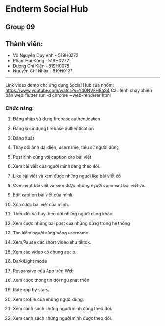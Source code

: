 # Endterm Social Hub

## Group 09

## Thành viên:

- Võ Nguyễn Duy Anh - 519H0272
- Phạm Hải Đăng - 519H0277
- Dương Chí Kiện - 519H0075
- Nguyễn Chí Nhân - 519H0127

---
Link video demo cho ứng dụng Social Hub của nhóm: https://www.youtube.com/watch?v=Y40NVPH8aS4
Câu lệnh chạy phiên bản web: flutter run -d chrome --web-renderer html

### **Chức năng:**

1. Đăng nhập sử dụng firebase authentication

2. Đăng kí sử dụng firebase authentication

3. Đăng Xuất

4. Thay đổi ảnh đại diện, username, tiểu sử người dùng

5. Post hình cùng với caption cho bài viết

6. Xem bài viết của người mình đang theo dõi.

7. Like bài viết và xem được những người like bài viết đó

8. Comment bài viết và xem được những người comment bài viết đó.

9. Edit caption bài viết của mình.

10. Xóa được bài viết của mình.

11. Theo dõi và hủy theo dõi những người dùng khác.

12. Xem được những bài post của những dùng trong hệ thống

13. Tìm kiếm người dùng bằng username.

14. Xem/Pause các short video như tiktok.

15. Xem các video có chung audio.

16. Dark/Light mode

17. Responsive của App trên Web

18. Xem được thông tin đội ngũ phát triển

19. Rate app by stars.

20. Xem profile của những người dùng.

21. Xem danh sách những người mình đang theo dõi.

22. Xem danh sách những người mình được theo dõi.